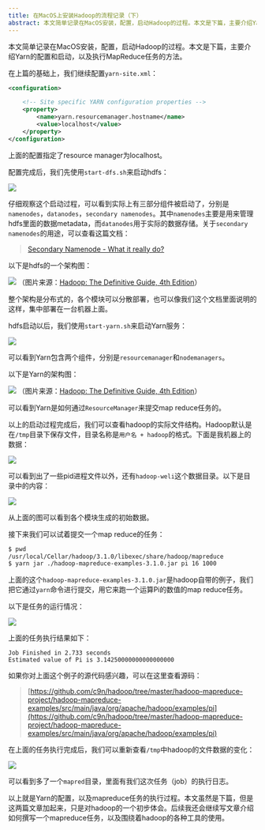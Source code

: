 ```yaml
---
title: 在MacOS上安装Hadoop的流程记录（下）
abstract: 本文简单记录在MacOS安装，配置，启动Hadoop的过程。本文是下篇，主要介绍Yarn的配置和启动，以及执行MapReduce任务的方法。
---
```




本文简单记录在MacOS安装，配置，启动Hadoop的过程。本文是下篇，主要介绍Yarn的配置和启动，以及执行MapReduce任务的方法。

在上篇的基础上，我们继续配置`yarn-site.xml`：

```xml
<configuration>

	<!-- Site specific YARN configuration properties -->
	<property>
		<name>yarn.resourcemanager.hostname</name>
		<value>localhost</value>
	</property>
</configuration>
```

上面的配置指定了resource manager为localhost。

配置完成后，我们先使用`start-dfs.sh`来启动hdfs：

![](https://raw.githubusercontent.com/liweinan/blogpicbackup/master/data/DraggedImage.cc8ad55272954804a1540559e050df52.jpeg)

仔细观察这个启动过程，可以看到实际上有三部分组件被启动了，分别是`namenodes`，`datanodes`，`secondary namenodes`。其中`namenodes`主要是用来管理hdfs里面的数据metadata，而`datanodes`用于实际的数据存储。关于`secondary namenodes`的用途，可以查看这篇文档：

> [Secondary Namenode - What it really do?](http://blog.madhukaraphatak.com/secondary-namenode---what-it-really-do/)

以下是hdfs的一个架构图：

![](https://raw.githubusercontent.com/liweinan/blogpicbackup/master/data/DraggedImage.1560c945761c4cc39b10fb4296e3def4.jpeg)
（图片来源：[Hadoop: The Definitive Guide, 4th Edition](http://shop.oreilly.com/product/0636920033448.do)）

整个架构是分布式的，各个模块可以分散部署，也可以像我们这个文档里面说明的这样，集中部署在一台机器上面。

hdfs启动以后，我们使用`start-yarn.sh`来启动Yarn服务：

![](https://raw.githubusercontent.com/liweinan/blogpicbackup/master/data/DraggedImage.8cc1671400a743a8b9dd083424f4d558.jpeg)

可以看到Yarn包含两个组件，分别是`resourcemanager`和`nodemanagers`。

以下是Yarn的架构图：

![](https://raw.githubusercontent.com/liweinan/blogpicbackup/master/data/DraggedImage.fae75fd318184d63871a65e69ec78998.jpeg)
（图片来源：[Hadoop: The Definitive Guide, 4th Edition](http://shop.oreilly.com/product/0636920033448.do)）

可以看到Yarn是如何通过`ResourceManager`来提交map reduce任务的。

以上的启动过程完成后，我们可以查看hadoop的实际文件结构。Hadoop默认是在`/tmp`目录下保存文件，目录名称是`用户名 + hadoop`的格式。下面是我机器上的数据：

![](https://raw.githubusercontent.com/liweinan/blogpicbackup/master/data/DraggedImage.587ba93a224645ce8abdf7fc85024661.jpeg)

可以看到出了一些pid进程文件以外，还有`hadoop-weli`这个数据目录。以下是目录中的内容：

![](https://raw.githubusercontent.com/liweinan/blogpicbackup/master/data/DraggedImage.b0d83eb7023640b38abbb229acab944f.jpeg)

从上面的图可以看到各个模块生成的初始数据。

接下来我们可以试着提交一个map reduce的任务：

```bash
$ pwd
/usr/local/Cellar/hadoop/3.1.0/libexec/share/hadoop/mapreduce
$ yarn jar ./hadoop-mapreduce-examples-3.1.0.jar pi 16 1000
```

上面的这个`hadoop-mapreduce-examples-3.1.0.jar`是hadoop自带的例子，我们把它通过`yarn`命令进行提交，用它来跑一个运算Pi的数值的map reduce任务。

以下是任务的运行情况：

![](https://raw.githubusercontent.com/liweinan/blogpicbackup/master/data/d18b0bdc00bcfde6c1d94b93f97997fc.gif)

上面的任务执行结果如下：

```
Job Finished in 2.733 seconds
Estimated value of Pi is 3.14250000000000000000
```

如果你对上面这个例子的源代码感兴趣，可以在这里查看源码：

> [https://github.com/c9n/hadoop/tree/master/hadoop-mapreduce-project/hadoop-mapreduce-examples/src/main/java/org/apache/hadoop/examples/pi](https://github.com/c9n/hadoop/tree/master/hadoop-mapreduce-project/hadoop-mapreduce-examples/src/main/java/org/apache/hadoop/examples/pi)

在上面的任务执行完成后，我们可以重新查看`/tmp`中hadoop的文件数据的变化：

![](https://raw.githubusercontent.com/liweinan/blogpicbackup/master/data/DraggedImage.fd097898d32a4069a412a02c9211b800.jpeg)

可以看到多了一个`mapred`目录，里面有我们这次任务（job）的执行日志。

以上就是Yarn的配置，以及mapreduce任务的执行过程。本文虽然是下篇，但是这两篇文章加起来，只是对hadoop的一个初步体会。后续我还会继续写文章介绍如何撰写一个mapreduce任务，以及围绕着hadoop的各种工具的使用。

